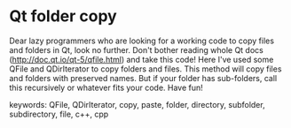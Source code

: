 # Qt folder copy
Dear lazy programmers who are looking for a working code to copy files and folders in Qt, look no further. Don't bother reading whole Qt docs (http://doc.qt.io/qt-5/qfile.html) and take this code!
Here I've used some QFile and QDirIterator to copy folders and files. This method will copy files and folders with preserved names. But if your folder has sub-folders, call this recursively or whatever fits your code.
Have fun!

keywords:
QFile, QDirIterator, copy, paste, folder, directory, subfolder, subdirectory, file, c++, cpp
